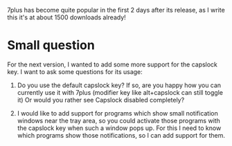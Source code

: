 7plus has become quite popular in the first 2 days after its release, as I write this it's at about 1500 downloads already!


# Small question #
For the next version, I wanted to add some more support for the capslock key.
I want to ask some questions for its usage:


1) Do you use the default capslock key? If so, are you happy how you can currently use it with 7plus (modifier key like alt+capslock can still toggle it) Or would you rather see Capslock disabled completely?


2) I would like to add support for programs which show small notification windows near the tray area, so you could activate those programs with the capslock key when such a window pops up. For this I need to know which programs show those notifications, so I can add support for them.